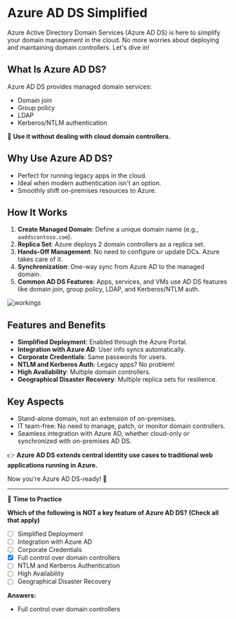 # Azure AD DS Simplified

Azure Active Directory Domain Services (Azure AD DS) is here to simplify your domain management in the cloud. No more worries about deploying and maintaining domain controllers. Let's dive in!

## What Is Azure AD DS?

Azure AD DS provides managed domain services:
- Domain join
- Group policy
- LDAP
- Kerberos/NTLM authentication

🚀 **Use it without dealing with cloud domain controllers.**

## Why Use Azure AD DS?

- Perfect for running legacy apps in the cloud.
- Ideal when modern authentication isn't an option.
- Smoothly shift on-premises resources to Azure.

## How It Works

1. **Create Managed Domain**: Define a unique domain name (e.g., `aaddscontoso.com`).
2. **Replica Set**: Azure deploys 2 domain controllers as a replica set.
3. **Hands-Off Management**: No need to configure or update DCs. Azure takes care of it.
4. **Synchronization**: One-way sync from Azure AD to the managed domain.
5. **Common AD DS Features**: Apps, services, and VMs use AD DS features like domain join, group policy, LDAP, and Kerberos/NTLM auth.

![workings](https://learn.microsoft.com/en-us/training/wwl-azure/azure-active-directory/media/azure-active-directory-synchronization-b5f2169a.png)

## Features and Benefits

- **Simplified Deployment**: Enabled through the Azure Portal.
- **Integration with Azure AD**: User info syncs automatically.
- **Corporate Credentials**: Same passwords for users.
- **NTLM and Kerberos Auth**: Legacy apps? No problem!
- **High Availability**: Multiple domain controllers.
- **Geographical Disaster Recovery**: Multiple replica sets for resilience.

## Key Aspects

- Stand-alone domain, not an extension of on-premises.
- IT team-free: No need to manage, patch, or monitor domain controllers.
- Seamless integration with Azure AD, whether cloud-only or synchronized with on-premises AD DS.

👉 **Azure AD DS extends central identity use cases to traditional web applications running in Azure.**

Now you're Azure AD DS-ready! 🚀

---

🧐 **Time to Practice**

**Which of the following is NOT a key feature of Azure AD DS? (Check all that apply)**

- [ ] Simplified Deployment
- [ ] Integration with Azure AD
- [ ] Corporate Credentials
- [x] Full control over domain controllers
- [ ] NTLM and Kerberos Authentication
- [ ] High Availability
- [ ] Geographical Disaster Recovery

**Answers:**

- Full control over domain controllers